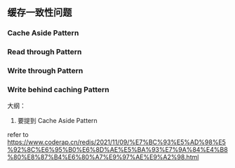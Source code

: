 
## 缓存一致性问题


### Cache Aside Pattern

### Read through Pattern

### Write through Pattern

### Write behind caching Pattern





大纲：
1. 要提到 Cache Aside Pattern




refer to 
https://www.coderap.cn/redis/2021/11/09/%E7%BC%93%E5%AD%98%E5%92%8C%E6%95%B0%E6%8D%AE%E5%BA%93%E7%9A%84%E4%B8%80%E8%87%B4%E6%80%A7%E9%97%AE%E9%A2%98.html